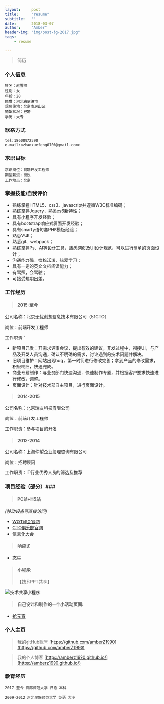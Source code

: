 ```yaml
---
layout:     post
title:      "resume"
subtitle:   ''
date:       2018-03-07
author:     "Amber"
header-img: "img/post-bg-2017.jpg"
tags:
    - resume

---
```

>简历

### 个人信息 ###
    姓名：赵雪峰
    性别：女
    年龄：28
    籍贯：河北省承德市
    现居住地：北京市房山区
    婚姻状况：已婚
    学历：大专

### 联系方式 ###
    tel:18600972590
    e-mail:<zhaoxuefeng0708@gmail.com>

### 求职目标 ###
    求职岗位：前端开发工程师
    期望薪资：面议
    工作地点：北京

### 掌握技能/自我评价 ###
- 熟练掌握HTML5、css3、javascript并遵循W3C标准编码；
- 熟练掌握Jquery，熟悉es6新特性；
- 具有小程序开发经验；
- 具有bootstrap响应式页面开发经验；
- 具有smarty语句套PHP模板经验；
- 熟悉VUE；
- 熟悉git、webpack；
- 熟练掌握Ps、AI等设计工具，熟悉网页及UI设计规范，可以进行简单的页面设计；
- 沟通能力强，性格活泼，热爱学习；
- 具有一定的英文文档阅读能力；
- 有驾照，会驾驶；
- 可接受短期出差。
### 工作经历 ###

 > #### **2015-至今** ####
 
 公司名称：北京无忧创想信息技术有限公司（51CTO）

 岗位：前端开发工程师

 工作职责：
 
 - 新项目开发：开需求评审会议，提出有效的建议，开发过程中，衔接UI，与产品及开发人员沟通，确认不明确的需求，讨论遇到的技术问题并解决。
 - 旧项目维护：网站出现bug，第一时间进行修改完善；拿到产品的修改需求，积极响应，快速完成。
 - 商业专题制作：与业务部门快速沟通，快速制作专题，并根据客户要求快速进行修改，调整。
 - 页面设计：针对技术部自主项目，进行页面设计。

> #### **2014-2015** ####

 公司名称：北京瑞友科技有限公司

 岗位：前端开发工程师

 工作职责：参与项目的开发

> #### **2013-2014** ####

公司名称：上海仲望企业管理咨询有限公司

岗位：招聘顾问

工作职责：IT行业优秀人员的筛选及推荐

### 项目经验（部分）###

> #### PC站+H5站 ####
*(移动设备可直接访问)*

- [WOT峰会官网](http://wot.51cto.com/act/wot2018/dev/)
- [CTO俱乐部官网](http://club.51cto.com/act/cto/caff)
- [信息化大会](http://www.hc3i.cn/act/zhuanti/2018WEST)

> #### 响应式 ####
-  [态牛](http://tn.51cto.com/)

> #### 小程序: ####
> 【技术PPT共享】

![技术共享小程序](https://s2.51cto.com/oss/201801/22/fe6d450409ee14024a775aa968e88755.png)


> #### 自己设计和制作的一个小活动页面: #### 
- [抢元宵](http://frontend.51cto.com/index.php/special/test?id=2989)

### 个人主页 ###

>我的gitHub账号 [https://github.com/amberZ1990](https://github.com/amberZ1990)

>我的个人博客   [https://amberz1990.github.io/](https://amberz1990.github.io/)

### 教育经历 ###


    2017-至今 首都师范大学 日语 本科

    2009-2012 河北民族师范大学 英语 大专